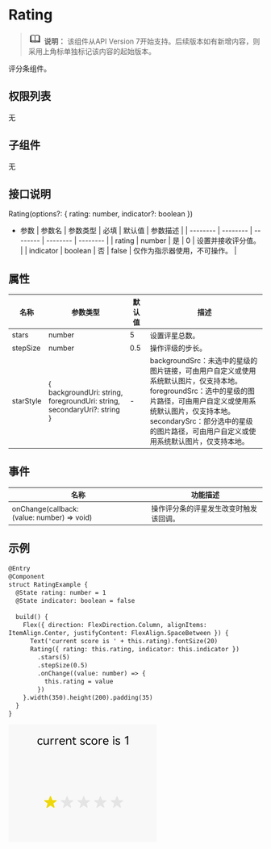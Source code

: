 # Rating

> ![icon-note.gif](public_sys-resources/icon-note.gif) **说明：**
> 该组件从API Version 7开始支持。后续版本如有新增内容，则采用上角标单独标记该内容的起始版本。


评分条组件。


## 权限列表

无


## 子组件

无


## 接口说明

Rating(options?: { rating: number, indicator?: boolean })

- 参数
  | 参数名 | 参数类型 | 必填 | 默认值 | 参数描述 | 
  | -------- | -------- | -------- | -------- | -------- |
  | rating | number | 是 | 0 | 设置并接收评分值。 | 
  | indicator | boolean | 否 | false | 仅作为指示器使用，不可操作。 | 


## 属性

| 名称 | 参数类型 | 默认值 | 描述 | 
| -------- | -------- | -------- | -------- |
| stars | number | 5 | 设置评星总数。 | 
| stepSize | number | 0.5 | 操作评级的步长。 | 
| starStyle | {<br/>backgroundUri:&nbsp;string,<br/>foregroundUri:&nbsp;string,<br/>secondaryUri?:&nbsp;string<br/>} | - | backgroundSrc：未选中的星级的图片链接，可由用户自定义或使用系统默认图片，仅支持本地。<br/>foregroundSrc：选中的星级的图片路径，可由用户自定义或使用系统默认图片，仅支持本地。<br/>secondarySrc：部分选中的星级的图片路径，可由用户自定义或使用系统默认图片，仅支持本地。 | 


## 事件

| 名称 | 功能描述 | 
| -------- | -------- |
| onChange(callback:(value:&nbsp;number)&nbsp;=&gt;&nbsp;void) | 操作评分条的评星发生改变时触发该回调。 | 


## 示例

```
@Entry
@Component
struct RatingExample {
  @State rating: number = 1
  @State indicator: boolean = false

  build() {
    Flex({ direction: FlexDirection.Column, alignItems: ItemAlign.Center, justifyContent: FlexAlign.SpaceBetween }) {
      Text('current score is ' + this.rating).fontSize(20)
      Rating({ rating: this.rating, indicator: this.indicator })
        .stars(5)
        .stepSize(0.5)
        .onChange((value: number) => {
          this.rating = value
        })
    }.width(350).height(200).padding(35)
  }
}
```

![zh-cn_image_0000001219662659](figures/zh-cn_image_0000001219662659.gif)
